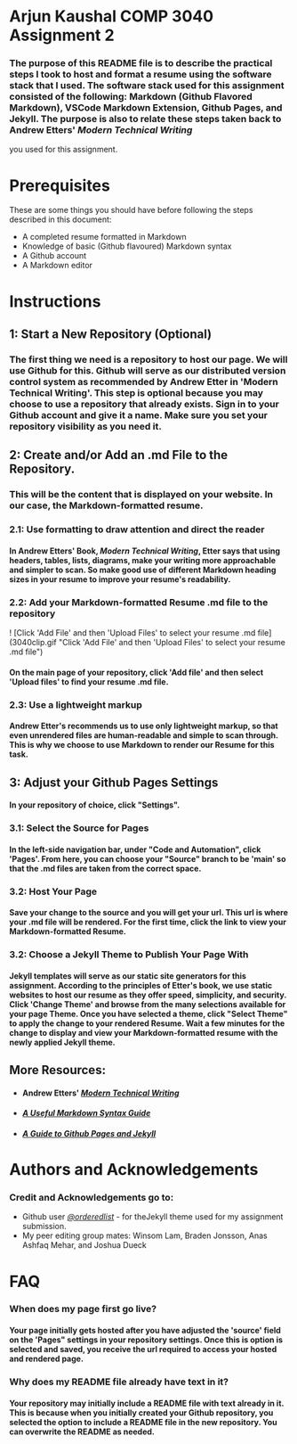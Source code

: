 # Arjun Kaushal COMP 3040 Assignment 2

### The purpose of this README file is to describe the practical steps I took to host and format a resume using the software stack that I used. The software stack used for this assignment consisted of the following: Markdown (Github Flavored Markdown), VSCode Markdown Extension, Github Pages, and Jekyll. The purpose is also to relate these steps taken back to Andrew Etters' *Modern Technical Writing*
you used for this assignment.

# Prerequisites
These are some things you should have before following the steps described in this document: 
* A completed resume formatted in Markdown
* Knowledge of basic (Github flavoured) Markdown syntax
* A Github account
* A Markdown editor


# Instructions

## **1: Start a New Repository (Optional)**

### The first thing we need is a repository to host our page. We will use Github for this. Github will serve as our distributed version control system as recommended by Andrew Etter in 'Modern Technical Writing'. This step is optional because you may choose to use a repository that already exists. Sign in to your Github account and give it a name. Make sure you set your repository visibility as you need it.


## **2: Create and/or Add an .md File to the Repository.**

### This will be the content that is displayed on your website. In our case, the Markdown-formatted resume. 


### **2.1: Use formatting to draw attention and direct the reader**
#### In Andrew Etters' Book, *Modern Technical Writing*, Etter says that using  headers, tables, lists, diagrams, make your writing more approachable and simpler to scan. So make good use of different Markdown heading sizes in your resume to improve your resume's readability.

### **2.2: Add your Markdown-formatted Resume .md file to the repository**
! [Click 'Add File' and then 'Upload Files' to select your resume .md file] (3040clip.gif "Click 'Add File' and then 'Upload Files' to select your resume .md file") 
#### On the main page of your repository, click 'Add file' and then select 'Upload files' to find your resume .md file. 

### **2.3: Use a lightweight markup**
#### Andrew Etter's recommends us to use only lightweight markup, so that even unrendered files are human-readable and simple to scan through. This is why we choose to use Markdown to render our Resume for this task.


## **3: Adjust your Github Pages Settings**
#### In your repository of choice, click "Settings". 

### **3.1: Select the Source for Pages**
#### In the left-side navigation bar, under "Code and Automation", click 'Pages'. From here, you can choose your "Source" branch to be 'main' so that the .md files are taken from the correct space.

### **3.2: Host Your Page**
#### Save your change to the source and you will get your url. This url is where your .md file will be rendered. For the first time, click the link to view your Markdown-formatted Resume.

### **3.2: Choose a Jekyll Theme to Publish Your Page With**
#### Jekyll templates will serve as our static site generators for this assignment. According to the principles of Etter's book, we use static websites to host our resume as they offer speed, simplicity, and security. Click 'Change Theme' and browse from the many selections available for your page Theme. Once you have selected a theme, click "Select Theme" to apply the change to your rendered Resume. Wait a few minutes for the change to display and view your Markdown-formatted resume with the newly applied Jekyll theme.

## More Resources:
* #### Andrew Etters' *[*Modern Technical Writing*](https://www.amazon.ca/Modern-Technical-Writing-Introduction-Documentation-ebook/dp/B01A2QL9SS)*
* #### *[A Useful Markdown Syntax Guide](https://www.markdownguide.org/basic-syntax/#urls-and-email-addresses)*
* #### *[A Guide to Github Pages and Jekyll](https://docs.github.com/en/pages/setting-up-a-github-pages-site-with-jekyll/creating-a-github-pages-site-with-jekyll)*

# Authors and Acknowledgements

### Credit and Acknowledgements go to:
*  Github user *[@orderedlist](https://github.com/orderedlist)* - for theJekyll theme used for my assignment submission.
*  My peer editing group mates: Winsom Lam, Braden Jonsson, Anas Ashfaq Mehar, and Joshua Dueck 


# FAQ

### **When does my page first go live?**
#### Your page initially gets hosted after you have adjusted the 'source' field on the 'Pages" settings in your repository settings. Once this is option is selected and saved, you receive the url required to access your hosted and rendered page.

### **Why does my README file already have text in it?**
#### Your repository may initially include a README file with text already in it. This is because when you initially created your Github repository, you selected the option to include a README file in the new repository. You can overwrite the README as needed.

